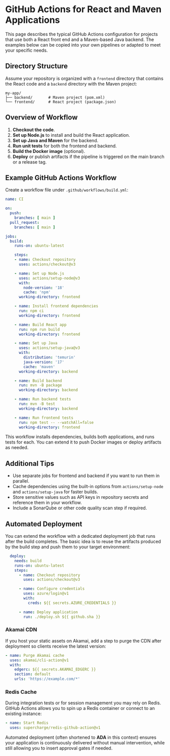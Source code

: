 # GitHub Actions for React and Maven Applications

This page describes the typical GitHub Actions configuration for projects that use both a React front end and a Maven-based Java backend. The examples below can be copied into your own pipelines or adapted to meet your specific needs.

## Directory Structure

Assume your repository is organized with a `frontend` directory that contains the React code and a `backend` directory with the Maven project:

```
my-app/
├── backend/       # Maven project (pom.xml)
└── frontend/      # React project (package.json)
```

## Overview of Workflow

1. **Checkout the code**.
2. **Set up Node.js** to install and build the React application.
3. **Set up Java and Maven** for the backend.
4. **Run unit tests** for both the frontend and backend.
5. **Build the Docker image** (optional).
6. **Deploy** or publish artifacts if the pipeline is triggered on the main branch or a release tag.

## Example GitHub Actions Workflow

Create a workflow file under `.github/workflows/build.yml`:

```yaml
name: CI

on:
  push:
    branches: [ main ]
  pull_request:
    branches: [ main ]

jobs:
  build:
    runs-on: ubuntu-latest

    steps:
    - name: Checkout repository
      uses: actions/checkout@v3

    - name: Set up Node.js
      uses: actions/setup-node@v3
      with:
        node-version: '18'
        cache: 'npm'
      working-directory: frontend

    - name: Install frontend dependencies
      run: npm ci
      working-directory: frontend

    - name: Build React app
      run: npm run build
      working-directory: frontend

    - name: Set up Java
      uses: actions/setup-java@v3
      with:
        distribution: 'temurin'
        java-version: '17'
        cache: 'maven'
      working-directory: backend

    - name: Build backend
      run: mvn -B package
      working-directory: backend

    - name: Run backend tests
      run: mvn -B test
      working-directory: backend

    - name: Run frontend tests
      run: npm test -- --watchAll=false
      working-directory: frontend
```

This workflow installs dependencies, builds both applications, and runs tests for each. You can extend it to push Docker images or deploy artifacts as needed.

## Additional Tips

- Use separate jobs for frontend and backend if you want to run them in parallel.
- Cache dependencies using the built-in options from `actions/setup-node` and `actions/setup-java` for faster builds.
- Store sensitive values such as API keys in repository secrets and reference them in your workflow.
- Include a SonarQube or other code quality scan step if required.

## Automated Deployment

You can extend the workflow with a dedicated deployment job that runs after the build completes. The basic idea is to reuse the artifacts produced by the build step and push them to your target environment:

```yaml
  deploy:
    needs: build
    runs-on: ubuntu-latest
    steps:
      - name: Checkout repository
        uses: actions/checkout@v3

      - name: Configure credentials
        uses: azure/login@v1
        with:
          creds: ${{ secrets.AZURE_CREDENTIALS }}

      - name: Deploy application
        run: ./deploy.sh ${{ github.sha }}
```

### Akamai CDN

If you host your static assets on Akamai, add a step to purge the CDN after deployment so clients receive the latest version:

```yaml
- name: Purge Akamai cache
  uses: akamai/cli-action@v1
  with:
    edgerc: ${{ secrets.AKAMAI_EDGERC }}
    section: default
    urls: 'https://example.com/*'
```

### Redis Cache

During integration tests or for session management you may rely on Redis. GitHub Actions allows you to spin up a Redis container or connect to an existing instance:

```yaml
- name: Start Redis
  uses: supercharge/redis-github-action@v1
```

Automated deployment (often shortened to **ADA** in this context) ensures your application is continuously delivered without manual intervention, while still allowing you to insert approval gates if needed.



